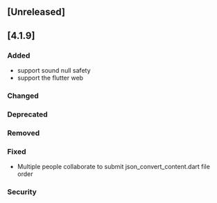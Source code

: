 
## [Unreleased]

## [4.1.9]
### Added
- support sound null safety
- support the flutter web

### Changed

### Deprecated

### Removed

### Fixed
- Multiple people collaborate to submit json_convert_content.dart file order

### Security
